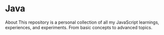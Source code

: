 # Java
About This repository is a personal collection of all my JavaScript learnings, experiences, and experiments. From basic concepts to advanced topics.
